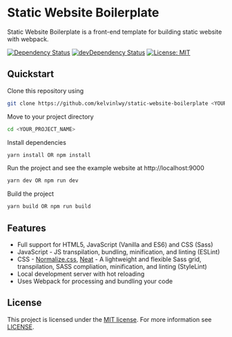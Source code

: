 # Static Website Boilerplate

Static Website Boilerplate is a front-end template for building static website with webpack.

[![Dependency Status](https://david-dm.org/kelvinlwy/static-website-boilerplate.svg)](https://david-dm.org/kelvinlwy/static-website-boilerplate)
[![devDependency Status](https://david-dm.org/kelvinlwy/static-website-boilerplate/dev-status.svg)](https://david-dm.org/kelvinlwy/static-website-boilerplate#info=devDependencies)
[![License: MIT](https://img.shields.io/badge/license-MIT-blue.svg)](https://opensource.org/licenses/MIT)

## Quickstart

Clone this repository using

```bash
git clone https://github.com/kelvinlwy/static-website-boilerplate <YOUR_PROJECT_NAME>
```

Move to your project directory

```bash
cd <YOUR_PROJECT_NAME>
```

Install dependencies

```bash
yarn install OR npm install
```

Run the project and see the example website at http://localhost:9000

```bash
yarn dev OR npm run dev
```

Build the project

```bash
yarn build OR npm run build
```

## Features

* Full support for HTML5, JavaScript (Vanilla and ES6) and CSS (Sass)
* JavaScript - JS transpilation, bundling, minification, and linting (ESLint)
* CSS - [Normalize.css](http://necolas.github.io/normalize.css/), [Neat](https://neat.bourbon.io) - A lightweight and flexible Sass grid, transpilation, SASS compliation, minification, and linting (StyleLint)
* Local development server with hot reloading
* Uses Webpack for processing and bundling your code

## License

This project is licensed under the [MIT license](https://opensource.org/licenses/MIT). For more information see [LICENSE](https://github.com/kelvinlwy/static-website-boilerplate/blob/master/LICENSE/).
